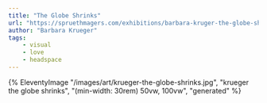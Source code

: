 ```yaml
---
title: "The Globe Shrinks"
url: "https://spruethmagers.com/exhibitions/barbara-kruger-the-globe-shrinks-london/"
author: "Barbara Krueger"
tags:
    - visual
    - love
    - headspace
---
```

{% EleventyImage "/images/art/krueger-the-globe-shrinks.jpg", "krueger the globe shrinks", "(min-width: 30rem) 50vw, 100vw", "generated" %}